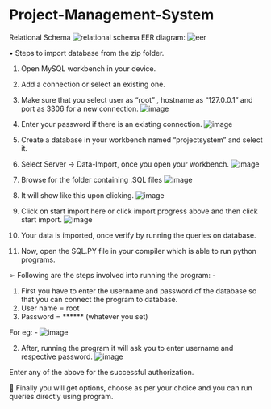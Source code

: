 # Project-Management-System
Relational Schema
![relational schema](https://user-images.githubusercontent.com/80198976/192359228-e079de5b-980c-45cd-972a-c7dc97d7b97f.png)
EER diagram:
![eer](https://user-images.githubusercontent.com/80198976/192359296-40dfe0f5-4c8a-41e7-b220-a792a1ee125b.jpeg)

•	Steps to import database from the zip folder.

1.	 Open MySQL workbench in your device.

2.	 Add a connection or select an existing one.

3.	Make sure that you select user as “root” , hostname as “127.0.0.1” and port as 3306 for a new connection.
![image](https://user-images.githubusercontent.com/80198976/192358758-3073d453-f4a5-4ab4-b9ea-7b3b4460339b.png)

4.	Enter your password if there is an existing connection.
![image](https://user-images.githubusercontent.com/80198976/192358830-ece5a335-f3f5-4ff4-bb02-5fb4e1d1f2c8.png)

 

5.	 Create a database in your workbench named “projectsystem” and select it.

6.	Select Server -> Data-Import, once you open your workbench.
![image](https://user-images.githubusercontent.com/80198976/192358869-8c3bdd97-cfa3-470e-907b-6dee86938b8e.png)

 

7.	Browse for the folder containing .SQL files
![image](https://user-images.githubusercontent.com/80198976/192358937-eb6ba22e-b38a-4419-92c7-36f4b5c2b3ea.png)

 

8.	It will show like this upon clicking.
 ![image](https://user-images.githubusercontent.com/80198976/192358961-0e287b8f-293f-4829-ba91-518276703bf6.png)


9.	 Click on start import here or click import progress above and then click start import.
![image](https://user-images.githubusercontent.com/80198976/192359006-318d234d-50ab-4533-99d7-bf22f5891fe9.png)

 


10.	Your data is imported, once verify by running the queries on database.

11.	Now, open the SQL.PY file in your compiler which is 
        able to run python programs.

➢	Following are the steps involved into running the program: -
1.	First you have to enter the username and password of the database so that you can connect the program to database.
1.	User name = root
2.	Password = ****** (whatever you set)

For eg: -
 ![image](https://user-images.githubusercontent.com/80198976/192359088-e6a42443-aaf1-49f5-82c1-492714287303.png)


2.	After, running the program it will ask you to enter username and respective password.
![image](https://user-images.githubusercontent.com/80198976/192359128-15647c89-9606-4588-a3f4-cd0620e83873.png)

 

Enter any of the above for the successful authorization.

	Finally you will get options, choose as per your choice and you can run queries directly using program.
